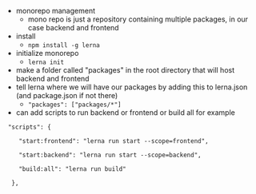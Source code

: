 - monorepo management
	- mono repo is just a repository containing multiple packages, in our case backend and frontend
- install
	- `npm install -g lerna`
- initialize monorepo
	- `lerna init`
- make a folder called "packages" in the root directory that will host backend and frontend
- tell lerna where we will have our packages by adding this to lerna.json (and package.json if not there)
	- `"packages": ["packages/*"]`
- can add scripts to run backend or frontend or build all for example
```
 "scripts": {

    "start:frontend": "lerna run start --scope=frontend",

    "start:backend": "lerna run start --scope=backend",

    "build:all": "lerna run build"

  },
```
